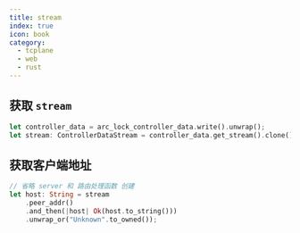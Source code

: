 ```yaml
---
title: stream
index: true
icon: book
category:
  - tcplane
  - web
  - rust
---
```


## 获取 `stream`

```rust
let controller_data = arc_lock_controller_data.write().unwrap();
let stream: ControllerDataStream = controller_data.get_stream().clone().unwrap();
```

## 获取客户端地址

```rust
// 省略 server 和 路由处理函数 创建
let host: String = stream
    .peer_addr()
    .and_then(|host| Ok(host.to_string()))
    .unwrap_or("Unknown".to_owned());
```

<Bottom />
